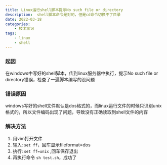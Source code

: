 ```yaml
---
title: Linux运行shell脚本提示No such file or directory
description:  shell脚本命令是对的，但是cd命令切换不了目录
date: 2022-03-18
categories:
    - 技术笔记
tags:
    - linux
    - shell
---
```


### 起因

在windows中写好的shell脚本，传到linux服务器中执行，提示No such file or directory错误，检查了一遍脚本编写的没问题

### 错误原因

windows写好的shell文件默认是dos格式的，而linux运行文件的时候只识别unix格式的，所以文件编码出现了问题，导致没有正确读取到shell文件的内容

### 解决方法

1. 用vim打开文件
2. 输入`:set ff`，回车显示fileformat=dos
3. 执行`:set ff=unix` ,回车保存退出
4. 再执行命令 `sh test.sh`，成功了
